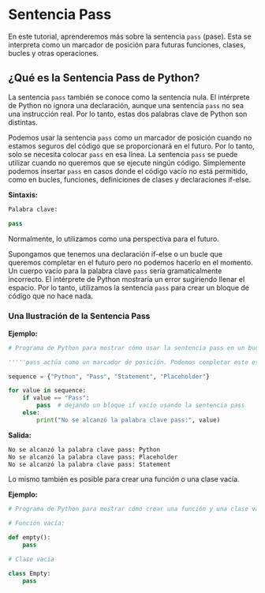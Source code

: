 # Sentencia Pass

En este tutorial, aprenderemos más sobre la sentencia `pass` (pase). Esta se interpreta como un marcador de posición para futuras funciones, clases, bucles y otras operaciones.

## ¿Qué es la Sentencia Pass de Python?

La sentencia `pass` también se conoce como la sentencia nula. El intérprete de Python no ignora una declaración, aunque una sentencia `pass` no sea una instrucción real. Por lo tanto, estas dos palabras clave de Python son distintas.

Podemos usar la sentencia `pass` como un marcador de posición cuando no estamos seguros del código que se proporcionará en el futuro. Por lo tanto, solo se necesita colocar `pass` en esa línea. La sentencia `pass` se puede utilizar cuando no queremos que se ejecute ningún código. Simplemente podemos insertar `pass` en casos donde el código vacío no está permitido, como en bucles, funciones, definiciones de clases y declaraciones if-else.

**Sintaxis:**

```python
Palabra clave:

pass
```

Normalmente, lo utilizamos como una perspectiva para el futuro.

Supongamos que tenemos una declaración if-else o un bucle que queremos completar en el futuro pero no podemos hacerlo en el momento. Un cuerpo vacío para la palabra clave `pass` sería gramaticalmente incorrecto. El intérprete de Python mostraría un error sugiriendo llenar el espacio. Por lo tanto, utilizamos la sentencia `pass` para crear un bloque de código que no hace nada.

### Una Ilustración de la Sentencia Pass

**Ejemplo:**

```python
# Programa de Python para mostrar cómo usar la sentencia pass en un bucle for

'''''pass actúa como un marcador de posición. Podemos completar este espacio más adelante'''

sequence = {"Python", "Pass", "Statement", "Placeholder"}

for value in sequence:
    if value == "Pass":
        pass  # dejando un bloque if vacío usando la sentencia pass
    else:
        print("No se alcanzó la palabra clave pass:", value)
```

**Salida:**

```bash
No se alcanzó la palabra clave pass: Python
No se alcanzó la palabra clave pass: Placeholder
No se alcanzó la palabra clave pass: Statement
```

Lo mismo también es posible para crear una función o una clase vacía.

**Ejemplo:**

```python
# Programa de Python para mostrar cómo crear una función y una clase vacías

# Función vacía:

def empty():
    pass

# Clase vacía

class Empty:
    pass
```
